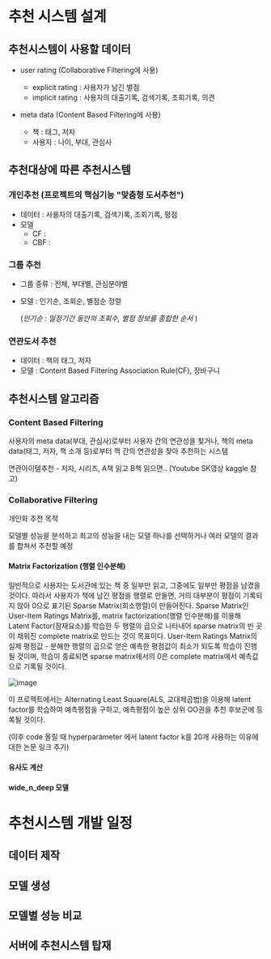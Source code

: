 # 추천 시스템 설계

## 추천시스템이 사용할 데이터

* user rating (Collaborative Filtering에 사용)

    * explicit rating : 사용자가 남긴 별점
    * implicit rating : 사용자의 대출기록, 검색기록, 조회기록, 의견
    

* meta data (Content Based Filtering에 사용)

  * 책 : 태그, 저자
  * 사용자 : 나이, 부대, 관심사


## 추천대상에 따른 추천시스템

### __개인추천__  (__프로젝트의 핵심기능 "맞춤형 도서추천"__)
  * 데이터 : 사용자의 대출기록, 검색기록, 조회기록, 평점
  * 모델
    * CF : 
    * CBF : 
  
### 그룹 추천
  * 그룹 종류 : 전체, 부대별, 관심분야별
  * 모델 : 인기순, 조회순, 별점순 정렬
 
    (*인기순 : 일정기간 동안의 조회수, 별점 정보를 종합한 순서* )
  
### 연관도서 추천
  * 데이터 : 책의 태그, 저자
  * 모델 : Content Based Filtering Association Rule(CF), 장바구니
  
  
## 추천시스템 알고리즘

### Content Based Filtering

  사용자의 meta data(부대, 관심사)로부터 사용자 간의 연관성을 찾거나, 책의 meta data(태그, 저자, 책 소개 등)로부터 책 간의 연관성을 찾아 추천하는 시스템

  연관아이템추천 - 저자, 시리즈, A책 읽고 B책 읽으면.. (Youtube SK영상 kaggle 참고)
  
  
### Collaborative Filtering

  개인화 추천 목적
  
  모델별 성능을 분석하고 최고의 성능을 내는 모델 하나를 선택하거나 여러 모델의 결과를 합쳐서 추천할 예정
  
#### Matrix Factorization (행렬 인수분해)
  일반적으로 사용자는 도서관에 있는 책 중 일부만 읽고, 그중에도 일부만 평점을 남겼을 것이다. 따라서 사용자가 책에 남긴 평점을 행렬로 만들면, 거의 대부분이 평점이 기록되지 않아 0으로 표기된 Sparse Matrix(희소행렬)이 만들어진다. Sparse Matrix인 User-Item Ratings Matrix를, matrix factorization(행렬 인수분해)를 이용해 Latent Factor(잠재요소)를 학습한 두 행렬의 곱으로 나타내어 sparse matrix의 빈 곳이 채워진 complete matrix로 만드는 것이 목표이다. User-Item Ratings Matrix의 실제 평점값 - 분해한 행렬의 곱으로 얻은 예측한 평점값이 최소가 되도록 학습이 진행될 것이며, 학습이 종료되면 sparse matrix에서의 0은 complete matrix에서 예측값으로 기록될 것이다.
  
  ![image](https://user-images.githubusercontent.com/88222584/134134735-961b9c33-05e4-43fa-ac81-1afffd39c1fd.png)

  이 프로젝트에서는 Alternating Least Square(ALS, 교대제곱법)을 이용해 latent factor를 학습하여 예측평점을 구하고, 예측평점이 높은 상위 OO권을 추천 후보군에 등록될 것이다.

   (이후 code 올릴 때 hyperparameter 에서 latent factor k를 20개 사용하는 이유에 대한 논문 링크 추가)

#### 유사도 계산

#### wide_n_deep 모델


# 추천시스템 개발 일정
## 데이터 제작
## 모델 생성
## 모델별 성능 비교
## 서버에 추천시스템 탑재
